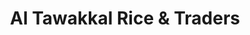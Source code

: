 ---
title: "Al Tawakkal Rice & Traders"
url: /karachi/al-tawakkal-rice-und-traders/
shop: Großhandel
---